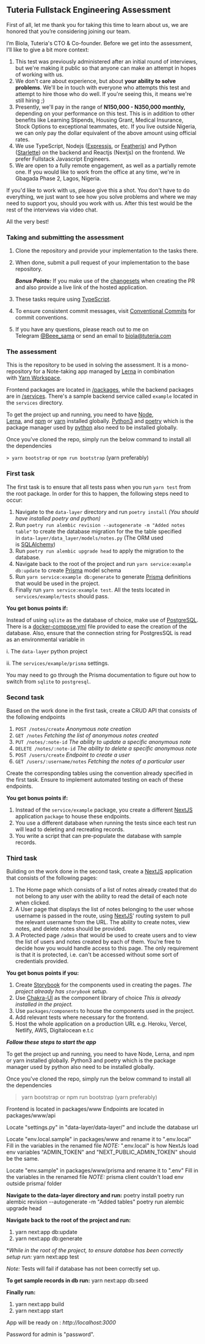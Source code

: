 ## Tuteria Fullstack Engineering Assessment

First of all, let me thank you for taking this time to learn about us, we are honored that you’re considering joining our team.

I’m Biola, Tuteria's CTO & Co-founder. Before we get into the assessment, I’ll like to give a bit more context:

1. This test was previously administered after an initial round of interviews, but we're making it public so that anyone can make an attempt in hopes of working with us.
2. We don't care about experience, but about **your ability to solve problems**. We'll be in touch with everyone who attempts this test and attempt to hire those who do well. If you're seeing this, it means we're still hiring ;)
3. Presently, we'll pay in the range of **N150,000 - N350,000 monthly,** depending on your performance on this test. This is in addition to other benefits like Learning Stipends, Housing Grant, Medical Insurance, Stock Options to exceptional teammates, etc. If you live outside Nigeria, we can only pay the dollar equivalent of the above amount using official rates.
4. We use TypeScript, Nodejs ([Expressjs](https://expressjs.com/), or [Featherjs](https://feathersjs.com/)) and Python ([Starlette](https://www.starlette.io/)) on the backend and Reactjs (Nextjs) on the frontend. We prefer Fullstack Javascript Engineers.
5. We are open to a fully remote engagement, as well as a partially remote one. If you would like to work from the office at any time, we're in Gbagada Phase 2, Lagos, Nigeria.

If you'd like to work with us, please give this a shot. You don't have to do everything, we just want to see how you solve problems and where we may need to support you, should you work with us. After this test would be the rest of the interviews via video chat.

All the very best!

### Taking and submitting the assessment

1. Clone the repository and provide your implementation to the tasks there.
2. When done, submit a pull request of your implementation to the base repository. 

    ***Bonus Points:*** If you make use of the [changesets](https://github.com/atlassian/changesets) when creating the PR and also provide a live link of the hosted application.

3. These tasks require using [TypeScript](https://www.typescriptlang.org/).
4. To ensure consistent commit messages, visit [Conventional Commits](https://www.conventionalcommits.org/en/v1.0.0/) for commit conventions.
5. If you have any questions, please reach out to me on Telegram [@Beee_sama](https://t.me/Beee_sama) or send an email to [biola@tuteria.com](mailto:biola@tuteria.com)


### The assessment

This is the repository to be used in solving the assessment. It is a mono-repository for a Note-taking app managed by [Lerna](https://github.com/lerna/lerna) in combination with [Yarn Workspace](https://github.com/Tuteria/Frontend-Assessment/blob/master).

Frontend packages are located in [/packages](https://github.com/Tuteria/Frontend-Assessment/blob/master), while the backend packages are in [/services](https://github.com/Tuteria/Frontend-Assessment/blob/master). There's a sample backend service called `example` located in the `services` directory.

To get the project up and running, you need to have [Node](https://nodejs.org/en/), [Lerna](https://github.com/lerna/lerna), and [npm](https://www.npmjs.com/get-npm) or [yarn](https://classic.yarnpkg.com/en/docs/install) installed globally. [Python3](https://www.python.org/downloads/) and [poetry](https://python-poetry.org/) which is the package manager used by [python](https://github.com/Tuteria/Frontend-Assessment/blob/master) also need to be installed globally.

Once you've cloned the repo, simply run the below command to install all the dependencies

`> yarn bootstrap` or `npm run bootstrap` (yarn preferably)

### First task

The first task is to ensure that all tests pass when you run `yarn test` from the root package. In order for this to happen, the following steps need to occur:

1. Navigate to the `data-layer` directory and run `poetry install` *(You should have installed poetry and python)*
2. Run `poetry run alembic revision --autogenerate -m "Added notes table"` to create the database migration for the the table specified in `data-layer/data_layer/models/notes.py` (The ORM used is [SQLAlchemy](https://docs.sqlalchemy.org/en/13/orm/tutorial.html))
3. Run `poetry run alembic upgrade head` to apply the migration to the database.
4. Navigate back to the root of the project and run `yarn service:example db:update` to create [Prisma](https://www.prisma.io/docs/) model schema
5. Run `yarn service:example db:generate` to generate [Prisma](https://www.prisma.io/docs/) definitions that would be used in the project.
6. Finally run `yarn service:example test`. All the tests located in `services/example/tests` should pass. 

**You get bonus points if:**

Instead of using `sqlite` as the database of choice, make use of [PostgreSQL](https://www.postgresql.org/). There is a [docker-compose.yml](https://github.com/Tuteria/Frontend-Assessment/blob/master) file provided to ease the creation of the database. Also, ensure that the connection string for PostgresSQL is read as an environmental variable in

i. The `data-layer` python project

ii. The `services/example/prisma` settings. 

You may need to go through the Prisma documentation to figure out how to switch from `sqlite` to `postgresql`.

### Second task

Based on the work done in the first task, create a CRUD API that consists of the following endpoints

1. `POST /notes/create` *Anonymous note creation*
2. `GET /notes` *Fetching the list of anonymous notes created*
3. `PUT /notes/:note-id` *The ability to update a specific anonymous note*
4. `DELETE /notes/:note-id` *The ability to delete a specific anonymous note*
5. `POST /users/create` *Endpoint to create a user*
6. `GET /users/:username/notes` *Fetching the notes of a particular user*

Create the corresponding tables using the convention already specified in the first task. Ensure to implement automated testing on each of these endpoints.

**You get bonus points if:**

1. Instead of the `service/example` package, you create a different [NextJS](https://nextjs.org/docs) application `package` to house these endpoints.
2. You use a different database when running the tests since each test run will lead to deleting and recreating records.
3. You write a script that can pre-populate the database with sample records.

### Third task

Building on the work done in the second task, create a [NextJS](https://nextjs.org/docs) application that consists of the following pages:

1. The Home page which consists of a list of notes already created that do not belong to any user with the ability to read the detail of each note when clicked.
2. A User page that displays the list of notes belonging to the user whose username is passed in the route, using [NextJS](https://nextjs.org/docs)' routing system to pull the relevant username from the URL. The ability to create notes, view notes, and delete notes should be provided.
3. A Protected page `/admin` that would be used to create users and to view the list of users and notes created by each of them. You're free to decide how you would handle access to this page. The only requirement is that it is protected, i.e. can't be accessed without some sort of credentials provided.

**You get bonus points if you:**

1. Create [Storybook](https://storybook.js.org/) for the components used in creating the pages. *The project already has `storybook` setup.*
2. Use [Chakra-UI](https://chakra-ui.com/getting-started) as the component library of choice *This is already installed in the project.*
3. Use `packages/components` to house the components used in the project.
4. Add relevant tests where necessary for the frontend.
5. Host the whole application on a production URL e.g. Heroku, Vercel, Netlify, AWS, Digitalocean e.t.c

***Follow these steps to start the app***

To get the project up and running, you need to have Node, Lerna, and npm or yarn installed globally. Python3 and poetry which is the package manager used by python also need to be installed globally.

Once you've cloned the repo, simply run the below command to install all the dependencies

> yarn bootstrap or npm run bootstrap (yarn preferably)

Frontend is located in packages/www
Endpoints are located in packages/www/api

Locate "settings.py" in  "data-layer/data-layer/" and include the database url


Locate  "env.local.sample" in packages/www and rename it to ".env.local"
Fill in the variables in the renamed file
*NOTE:*
".env.local" is how NextJs load env variables
"ADMIN_TOKEN" and "NEXT_PUBLIC_ADMIN_TOKEN" should be the same.


Locate  "env.sample" in packages/www/prisma and rename it to ".env"
Fill in the variables in the renamed file
*NOTE:*
prisma client couldn't load env outside prisma/ folder


**Navigate to the data-layer directory and run:**
poetry install
poetry run alembic revision --autogenerate -m "Added tables"
poetry run alembic upgrade head

**Navigate back to the root of the project and run:**
1. yarn next:app db:update
2. yarn next:app db:generate

**While in the root of the project, to ensure databse has been correctly setup run:*
yarn next:app test

*Note:*
Tests will fail if database has not been correctly set up.

**To get sample records in db run:**
yarn next:app db:seed

**Finally run:**
1. yarn next:app build
2. yarn next:app start

App will be ready on : *http://localhost:3000*

Password for admin is "password".